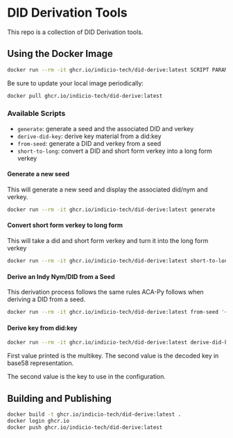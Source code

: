 # DID Derivation Tools

This repo is a collection of DID Derivation tools.

## Using the Docker Image

```sh
docker run --rm -it ghcr.io/indicio-tech/did-derive:latest SCRIPT PARAMETERS...
```

Be sure to update your local image periodically:

```sh
docker pull ghcr.io/indicio-tech/did-derive:latest
```

### Available Scripts

- `generate`: generate a seed and the associated DID and verkey
- `derive-did-key`: derive key material from a did:key
- `from-seed`: generate a DID and verkey from a seed
- `short-to-long`: convert a DID and short form verkey into a long form verkey

#### Generate a new seed

This will generate a new seed and display the associated did/nym and verkey.

```sh
docker run --rm -it ghcr.io/indicio-tech/did-derive:latest generate
```

#### Convert short form verkey to long form

This will take a did and short form verkey and turn it into the long form verkey

```sh
docker run --rm -it ghcr.io/indicio-tech/did-derive:latest short-to-long <did> <short>
```

#### Derive an Indy Nym/DID from a Seed

This derivation process follows the same rules ACA-Py follows when deriving a DID from a seed.

```sh
docker run --rm -it ghcr.io/indicio-tech/did-derive:latest from-seed '<seed>'
```

#### Derive key from did:key

```sh
docker run --rm -it ghcr.io/indicio-tech/did-derive:latest derive-did-key 'did:key:...'
```

First value printed is the multikey. The second value is the decoded key in base58 representation.

The second value is the key to use in the configuration.

## Building and Publishing

```sh
docker build -t ghcr.io/indicio-tech/did-derive:latest .
docker login ghcr.io
docker push ghcr.io/indicio-tech/did-derive:latest
```

